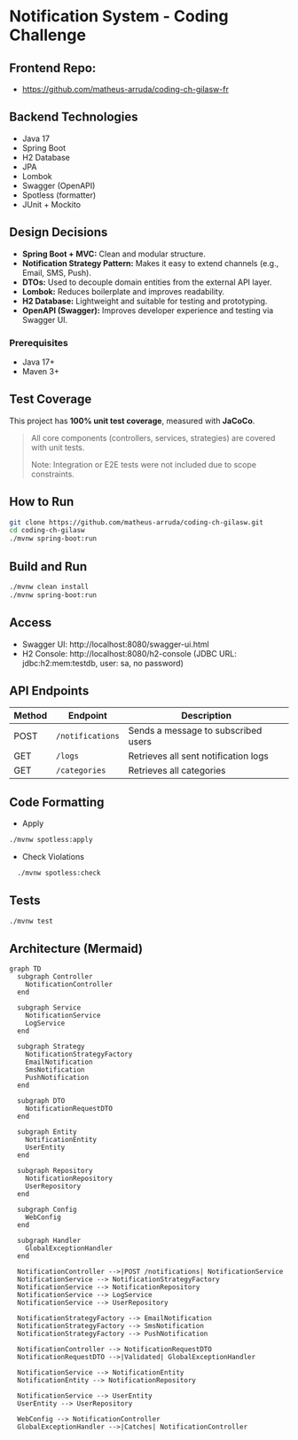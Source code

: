 # Notification System - Coding Challenge

## Frontend Repo:
 - https://github.com/matheus-arruda/coding-ch-gilasw-fr

## Backend Technologies
- Java 17
- Spring Boot
- H2 Database
- JPA
- Lombok
- Swagger (OpenAPI)
- Spotless (formatter)
- JUnit + Mockito

## Design Decisions

- **Spring Boot + MVC:** Clean and modular structure.
- **Notification Strategy Pattern:** Makes it easy to extend channels (e.g., Email, SMS, Push).
- **DTOs:** Used to decouple domain entities from the external API layer.
- **Lombok:** Reduces boilerplate and improves readability.
- **H2 Database:** Lightweight and suitable for testing and prototyping.
- **OpenAPI (Swagger):** Improves developer experience and testing via Swagger UI.

### Prerequisites
- Java 17+
- Maven 3+

## Test Coverage

This project has **100% unit test coverage**, measured with **JaCoCo**.

> All core components (controllers, services, strategies) are covered with unit tests.
> 
> Note: Integration or E2E tests were not included due to scope constraints.
## How to Run

```bash
git clone https://github.com/matheus-arruda/coding-ch-gilasw.git
cd coding-ch-gilasw
./mvnw spring-boot:run
```

## Build and Run

```bash
./mvnw clean install
./mvnw spring-boot:run
```

## Access
- Swagger UI: http://localhost:8080/swagger-ui.html
- H2 Console: http://localhost:8080/h2-console
(JDBC URL: jdbc:h2:mem:testdb, user: sa, no password)

## API Endpoints
| Method | Endpoint         | Description                          |
| ------ |------------------|--------------------------------------|
| POST   | `/notifications` | Sends a message to subscribed users  |
| GET    | `/logs`          | Retrieves all sent notification logs |
| GET    | `/categories`    | Retrieves all categories             |

## Code Formatting
- Apply
```bash
./mvnw spotless:apply
```
- Check Violations
```bash
  ./mvnw spotless:check
```

## Tests
```bash
./mvnw test
```

## Architecture (Mermaid)

```mermaid
graph TD
  subgraph Controller
    NotificationController
  end

  subgraph Service
    NotificationService
    LogService
  end

  subgraph Strategy
    NotificationStrategyFactory
    EmailNotification
    SmsNotification
    PushNotification
  end

  subgraph DTO
    NotificationRequestDTO
  end

  subgraph Entity
    NotificationEntity
    UserEntity
  end

  subgraph Repository
    NotificationRepository
    UserRepository
  end

  subgraph Config
    WebConfig
  end

  subgraph Handler
    GlobalExceptionHandler
  end

  NotificationController -->|POST /notifications| NotificationService
  NotificationService --> NotificationStrategyFactory
  NotificationService --> NotificationRepository
  NotificationService --> LogService
  NotificationService --> UserRepository

  NotificationStrategyFactory --> EmailNotification
  NotificationStrategyFactory --> SmsNotification
  NotificationStrategyFactory --> PushNotification

  NotificationController --> NotificationRequestDTO
  NotificationRequestDTO -->|Validated| GlobalExceptionHandler

  NotificationService --> NotificationEntity
  NotificationEntity --> NotificationRepository

  NotificationService --> UserEntity
  UserEntity --> UserRepository

  WebConfig --> NotificationController
  GlobalExceptionHandler -->|Catches| NotificationController


